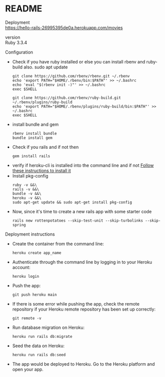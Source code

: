 # README

Deployment<br>
https://hello-rails-26995395de0a.herokuapp.com/movies <br>

version<br>
Ruby 3.3.4

Configuration
<ul>
<li>Check if you have ruby installed or else you can install rbenv and ruby-build also.
    sudo apt update 

    git clone https://github.com/rbenv/rbenv.git ~/.rbenv
    echo 'export PATH="$HOME/.rbenv/bin:$PATH"' >> ~/.bashrc
    echo 'eval "$(rbenv init -)"' >> ~/.bashrc
    exec $SHELL

    git clone https://github.com/rbenv/ruby-build.git ~/.rbenv/plugins/ruby-build
    echo 'export PATH="$HOME/.rbenv/plugins/ruby-build/bin:$PATH"' >> ~/.bashrc
    exec $SHELL
    
<li>install bundle and gem
   <pre><code>rbenv install bundle
bundle install gem
</code></pre>
</li>
<li>Check if you rails and if not then
   <pre><code>gem install rails
</code></pre>
</li>
<li>verify if heroku-cli is installed into the command line and if not <a href="https://devcenter.heroku.com/articles/heroku-cli#install-with-ubuntu-debian-apt-get">Follow these instructions to install it</a>
</li>
<li>Install pkg-config
   <pre><code>ruby -v &&\
rails -v &&\
bundle -v &&\
heroku -v &&\
sudo apt-get update && sudo apt-get install pkg-config
</code></pre>
</li>
<li>Now, since it's time to create a new rails app with some starter code
   <pre><code>rails new rottenpotatoes --skip-test-unit --skip-turbolinks --skip-spring
</code></pre>
</li>
</ul>

Deployment instructions
<ul>
<li>Create the container from the command line:
   <pre><code>heroku create app_name
</code></pre>
</li>
<li>Authenticate through the command line by logging in to your Heroku account:
   <pre><code>heroku login
</code></pre>
</li>
<li>Push the app:
   <pre><code>git push heroku main
</code></pre>
</li>
<li>If there is some error while pushing the app, check the remote repository if your Heroku remote repository has been set up correctly:
   <pre><code>git remote -v
</code></pre>
</li>
<li>Run database migration on Heroku:
   <pre><code>heroku run rails db:migrate
</code></pre>
</li>
<li>Seed the data on Heroku:
   <pre><code>heroku run rails db:seed
</code></pre>
</li>
<li>The app would be deployed to Heroku. Go to the Heroku platform and open your app.
</li>
</ul>